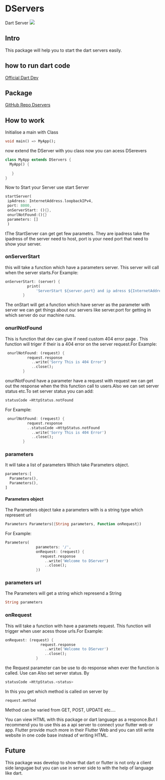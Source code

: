 # DServers
Dart Server 
![](https://firebasestorage.googleapis.com/v0/b/dservers-5def7.appspot.com/o/Banner%20Image%2FDServers.png?alt=media&token=ca1c8b5a-e206-43b0-a85a-f6ed0ee28c6b)

##  Intro
This package will help you to start the dart servers easily.

## how to run dart code

[Official Dart Dev](https://dart.dev/tutorials/server/get-started)

## Package

[GitHub Repo Dservers ](https://github.com/rougerepublic23/DServers)

## How to work
Initialise a main with Class 
```dart
void main() => MyApp();
```
now extend the DServer with you class
now you can acess DSerevers
```dart
class MyApp extends DServers {
  MyApp() {
   
   }
}

```
Now to Start your Server use start Server

```dart
startServer(
 ipAdress: InternetAddress.loopbackIPv4,
 port: 8000,
 onServerStart: (){},
 onurlNotFound:(){}
 parameters: []
 )

```
tThe StartServer can get get few parametrs. They are ipadress take the ipadress of the server need to host, port is your need port that need to show your server. 

### onServerStart

this will take a function which have a parameters server. This server will call when the server starts.For Example:
```dart
onServerStart: (server) {
          print(
              'ServerStart ${server.port} and ip adress ${InternetAddress.loopbackIPv4}');
        }
```
The onStart will get a function which have server as the parameter with server we can get things about our servers like server.port for getting in which server do our machine runs.

### onurlNotFound

This is function that dev can give if need custom 404 error page .
This function will triger if their is a 404 error on the server request.For Example:
```dart
 onurlNotFound: (request) {
          request.response
            ..write('Sorry This is 404 Error')
            ..close();
        }

```
onurlNotFound have a parameter have a request with request we can get out the response when the this function call to users.Also we can set server status etc.To set server status you can add:
```dart
statusCode =HttpStatus.notFound
```
For Example:
```dart
 onurlNotFound: (request) {
          request.response
          ..statusCode =HttpStatus.notFound
            ..write('Sorry This is 404 Error')
            ..close();
        }
```

### parameters

It will take a list of parameters 
Which take Parameters object.

```dart
parameters:[ 
  Parameters(),
  Parameters(),
]
```

#### Parameters object

The Parameters object take a parameters with is a string type which represent url
```dart
Parameters Parameters({String parameters, Function onRequest})
```
For Example:
```dart
Parameters(
              parameters: '/',
              onRequest: (request) {
                request.response
                  ..write('Welcome to DServer')
                  ..close();
              })
```
### parameters url

The Parameters will get a string which represend a String
```dart
String parameters
```
### onRequest
This will take a function with have a paramets request. This function will trigger when user acess those urls.For Example:
```dart
onRequest: (request) {
                request.response
                  ..write('Welcome to DServer')
                  ..close();
              }
```
the Request parameter can be use to do response when ever the function is called.
Use can Also set server status. By
```dart
statusCode =HttpStatus.<status>
```

In this you get which method is called on server by
```dart
request.method
```

Method can be varied from GET, POST, UPDATE etc....

You can view HTML with this package or dart language as a responce.But I recommend you to use this as a api server to connect your flutter web or app. Flutter provide much more in their Flutter Web and you can still write website in one code base instead of writing HTML.

## Future

This package was develop to show that dart or flutter is not only a client side langugae but you can use in server side to with the help of language like dart.



